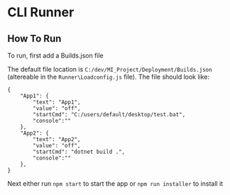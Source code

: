 # CLI Runner

## How To Run

To run, first add a Builds.json file

The default file location is ```C:/dev/MI_Project/Deployment/Builds.json``` (altereable in the ```Runner\Loadconfig.js``` file).
The file should look like:

```
{
    "App1": {
        "text": "App1",
        "value": "off",
        "startCmd": "C:/users/default/desktop/test.bat",
        "console":""
    },
    "App2": {
        "text": "App2",
        "value": "off",
        "startCmd": "dotnet build .",
        "console":""
    },
}
```

Next either run ```npm start``` to start the app or ```npm run installer``` to install it
